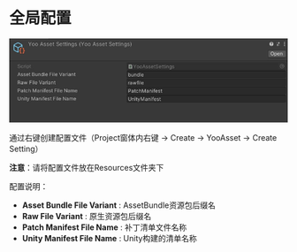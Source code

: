 # 全局配置

![image](./Image/Settings-img1.jpg)

通过右键创建配置文件（Project窗体内右键 -> Create -> YooAsset -> Create Setting）

**注意**：请将配置文件放在Resources文件夹下

配置说明：

- **Asset Bundle File Variant** : AssetBundle资源包后缀名
- **Raw File Variant** : 原生资源包后缀名
- **Patch Manifest File Name** : 补丁清单文件名称
- **Unity Manifest File Name** : Unity构建的清单名称

